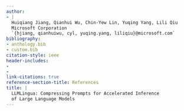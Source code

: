 ```yaml
---
author:
- |
  Huiqiang Jiang, Qianhui Wu, Chin-Yew Lin, Yuqing Yang, Lili Qiu  
  Microsoft Corporation  
  `{hjiang, qianhuiwu, cyl, yuqing.yang, liliqiu}@microsoft.com`  
bibliography:
- anthology.bib
- custom.bib
citation-style: ieee
header-includes:
- 
- 
link-citations: true
reference-section-title: References
title: |
  LLMLingua: Compressing Prompts for Accelerated Inference  
  of Large Language Models
---
```






